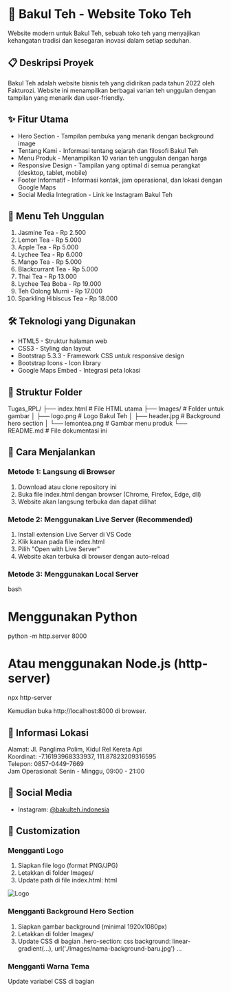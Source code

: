 # 🍵 Bakul Teh - Website Toko Teh

Website modern untuk Bakul Teh, sebuah toko teh yang menyajikan kehangatan tradisi dan kesegaran inovasi dalam setiap seduhan.

## 📋 Deskripsi Proyek

Bakul Teh adalah website bisnis teh yang didirikan pada tahun 2022 oleh Fakturozi. Website ini menampilkan berbagai varian teh unggulan dengan tampilan yang menarik dan user-friendly.

## ✨ Fitur Utama

- Hero Section - Tampilan pembuka yang menarik dengan background image
- Tentang Kami - Informasi tentang sejarah dan filosofi Bakul Teh
- Menu Produk - Menampilkan 10 varian teh unggulan dengan harga
- Responsive Design - Tampilan yang optimal di semua perangkat (desktop, tablet, mobile)
- Footer Informatif - Informasi kontak, jam operasional, dan lokasi dengan Google Maps
- Social Media Integration - Link ke Instagram Bakul Teh

## 🎨 Menu Teh Unggulan

1. Jasmine Tea - Rp 2.500
2. Lemon Tea - Rp 5.000
3. Apple Tea - Rp 5.000
4. Lychee Tea - Rp 6.000
5. Mango Tea - Rp 5.000
6. Blackcurrant Tea - Rp 5.000
7. Thai Tea - Rp 13.000
8. Lychee Tea Boba - Rp 19.000
9. Teh Oolong Murni - Rp 17.000
10. Sparkling Hibiscus Tea - Rp 18.000

## 🛠 Teknologi yang Digunakan

- HTML5 - Struktur halaman web
- CSS3 - Styling dan layout
- Bootstrap 5.3.3 - Framework CSS untuk responsive design
- Bootstrap Icons - Icon library
- Google Maps Embed - Integrasi peta lokasi

## 📁 Struktur Folder


Tugas_RPL/
├── index.html              # File HTML utama
├── Images/                 # Folder untuk gambar
│   ├── logo.png           # Logo Bakul Teh
│   ├── header.jpg         # Background hero section
│   └── lemontea.png       # Gambar menu produk
└── README.md              # File dokumentasi ini


## 🚀 Cara Menjalankan

### Metode 1: Langsung di Browser
1. Download atau clone repository ini
2. Buka file index.html dengan browser (Chrome, Firefox, Edge, dll)
3. Website akan langsung terbuka dan dapat dilihat

### Metode 2: Menggunakan Live Server (Recommended)
1. Install extension Live Server di VS Code
2. Klik kanan pada file index.html
3. Pilih "Open with Live Server"
4. Website akan terbuka di browser dengan auto-reload

### Metode 3: Menggunakan Local Server
bash
# Menggunakan Python
python -m http.server 8000

# Atau menggunakan Node.js (http-server)
npx http-server

Kemudian buka http://localhost:8000 di browser.

## 📍 Informasi Lokasi

Alamat: Jl. Panglima Polim, Kidul Rel Kereta Api  
Koordinat: -7.16193968333937, 111.87823209316595  
Telepon: 0857-0449-7669  
Jam Operasional: Senin - Minggu, 09:00 - 21:00  

## 🔗 Social Media

- Instagram: [@bakulteh.indonesia](https://www.instagram.com/bakulteh.indonesia)

## 📝 Customization

### Mengganti Logo
1. Siapkan file logo (format PNG/JPG)
2. Letakkan di folder Images/
3. Update path di file index.html:
html
<img src="./Images/nama-logo-baru.png" alt="Logo">


### Mengganti Background Hero Section
1. Siapkan gambar background (minimal 1920x1080px)
2. Letakkan di folder Images/
3. Update CSS di bagian .hero-section:
css
background: linear-gradient(...), url('./Images/nama-background-baru.jpg') ...


### Mengganti Warna Tema
Update variabel CSS di bagian <style>:
css
:root {
    --bs-tea-primary: #006400;    /* Hijau Tua */
    --bs-tea-secondary: #3CB371;  /* Hijau Sedang */
}


### Update Google Maps
1. Dapatkan koordinat lokasi dari Google Maps
2. Update di bagian iframe Google Maps:
html
src="https://www.google.com/maps/embed?pb=!1m18!1m12!1m3!1d...!2d[LONGITUDE]!3d[LATITUDE]..."


## 🎯 To-Do / Pengembangan Selanjutnya

- [ ] Tambah fitur order online
- [ ] Integrasi dengan WhatsApp Business
- [ ] Tambah halaman gallery/testimoni
- [ ] Implementasi shopping cart
- [ ] Tambah fitur dark mode
- [ ] SEO optimization
- [ ] Performance optimization

## 👨‍💻 Developer

Website ini dikembangkan untuk Bakul Teh Indonesia

## 📄 Lisensi

Copyright © 2025 Bakul Teh. Semua Hak Dilindungi.

## 🤝 Kontribusi

Untuk saran atau feedback, silakan hubungi:
- Email: info@bakulteh.com (jika ada)
- Instagram: [@bakulteh.indonesia](https://www.instagram.com/bakulteh.indonesia)

---

Dibuat dengan ❤ untuk Pecinta Teh 🍵
